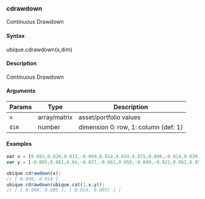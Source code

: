 ### cdrawdown

Continuous Drawdown


#### Syntax

ubique.cdrawdown(x,dim)


#### Description

Continuous Drawdown  



#### Arguments

|Params|Type|Description
|---------|----|-----------
|`x` | array/matrix |    asset/portfolio values
|`dim` | number | dimension 0: row, 1: column (def: 1)


#### Examples

```js
var x = [0.003,0.026,0.015,-0.009,0.014,0.024,0.015,0.066,-0.014,0.039];
var y = [-0.005,0.081,0.04,-0.037,-0.061,0.058,-0.049,-0.021,0.062,0.058];

ubique.cdrawdown(x);
// [ 0.009, 0.014 ]
ubique.cdrawdown(ubique.cat(1,x,y));
// [ [ 0.009, 0.005 ], [ 0.014, 0.0957 ] ]
```

